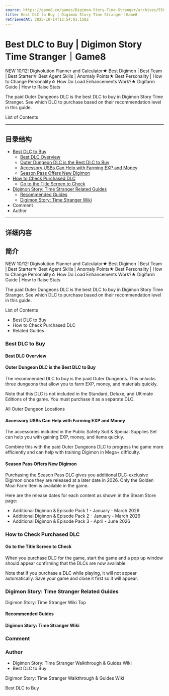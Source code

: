 ```yaml
---
source: https://game8.co/games/Digimon-Story-Time-Stranger/archives/556928
title: Best DLC to Buy | Digimon Story Time Stranger｜Game8
retrievedAt: 2025-10-14T12:54:01.150Z
---
```


# Best DLC to Buy | Digimon Story Time Stranger｜Game8

NEW 10/12! Digivolution Planner and Calculator★ Best Digimon | Best Team | Best Starter☆ Best Agent Skills | Anomaly Points★ Best Personality | How to Change Personality☆ How Do Load Enhancements Work?★ Digifarm Guide | How to Raise Stats

The paid Outer Dungeons DLC is the best DLC to buy in Digimon Story Time Stranger. See which DLC to purchase based on their recommendation level in this guide.

List of Contents

---

## 目录结构

  - [Best DLC to Buy](#hl_1)
    - [Best DLC Overview](#hm_1)
    - [Outer Dungeon DLC is the Best DLC to Buy](#hm_2)
    - [Accessory USBs Can Help with Farming EXP and Money](#hm_3)
    - [Season Pass Offers New Digimon](#hm_4)
  - [How to Check Purchased DLC](#hl_2)
    - [Go to the Title Screen to Check](#hm_5)
  - [Digimon Story: Time Stranger Related Guides](#hl_3)
    - [Recommended Guides](#hm_6)
    - [Digimon Story: Time Stranger Wiki](#hm_7)
  - Comment
  - Author

---

## 详细内容

## 简介

NEW 10/12! Digivolution Planner and Calculator★ Best Digimon | Best Team | Best Starter☆ Best Agent Skills | Anomaly Points★ Best Personality | How to Change Personality☆ How Do Load Enhancements Work?★ Digifarm Guide | How to Raise Stats

The paid Outer Dungeons DLC is the best DLC to buy in Digimon Story Time Stranger. See which DLC to purchase based on their recommendation level in this guide.

List of Contents

- Best DLC to Buy
- How to Check Purchased DLC
- Related Guides

### Best DLC to Buy



#### Best DLC Overview



#### Outer Dungeon DLC is the Best DLC to Buy

The recommended DLC to buy is the paid Outer Dungeons. This unlocks three dungeons that allow you to farm EXP, money, and materials quickly.

Note that this DLC is not included in the Standard, Deluxe, and Ultimate Editions of the game. You must purchase it as a separate DLC.

All Outer Dungeon Locations

#### Accessory USBs Can Help with Farming EXP and Money

The accessories included in the Public Safety Suit & Special Supplies Set can help you with gaining EXP, money, and items quickly.

Combine this with the paid Outer Dungeons DLC to progress the game more efficiently and can help with training Digimon in Mega+ difficulty.

#### Season Pass Offers New Digimon

Purchasing the Season Pass DLC gives you additional DLC-exclusive Digimon once they are released at a later date in 2026. Only the Golden Moai Farm Item is available in the game.

Here are the release dates for each content as shown in the Steam Store page:

- Additional Digimon & Episode Pack 1 - January - March 2026
- Additional Digimon & Episode Pack 2 - January - March 2026
- Additional Digimon & Episode Pack 3 - April - June 2026

### How to Check Purchased DLC



#### Go to the Title Screen to Check

When you purchase DLC for the game, start the game and a pop up window should appear confirming that the DLCs are now available.

Note that if you purchase a DLC while playing, it will not appear automatically. Save your game and close it first so it will appear.

### Digimon Story: Time Stranger Related Guides

Digimon Story: Time Stranger Wiki Top

#### Recommended Guides



#### Digimon Story: Time Stranger Wiki



### Comment



### Author

- Digimon Story: Time Stranger Walkthrough & Guides Wiki
- Best DLC to Buy

Digimon Story: Time Stranger Walkthrough & Guides Wiki

Best DLC to Buy
